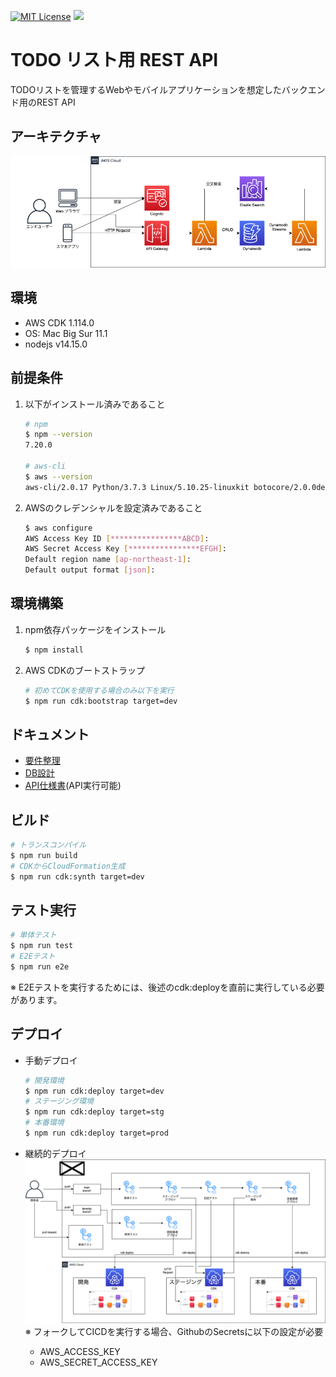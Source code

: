 [![MIT License](http://img.shields.io/badge/license-MIT-blue.svg?style=flat)](LICENSE)
![](https://github.com/joe-king-sh/todo-rest-api/workflows/unittest/badge.svg)
# TODO リスト用 REST API
TODOリストを管理するWebやモバイルアプリケーションを想定したバックエンド用のREST API

## アーキテクチャ
![アーキテクチャ](./docs/アーキテクト設計.drawio.png)
## 環境
- AWS CDK 1.114.0 
- OS: Mac Big Sur 11.1
- nodejs v14.15.0

## 前提条件
1. 以下がインストール済みであること
    ```bash
    # npm
    $ npm --version
    7.20.0

    # aws-cli
    $ aws --version
    aws-cli/2.0.17 Python/3.7.3 Linux/5.10.25-linuxkit botocore/2.0.0dev21
    ```
2. AWSのクレデンシャルを設定済みであること
    ```bash
    $ aws configure
    AWS Access Key ID [****************ABCD]: 
    AWS Secret Access Key [****************EFGH]: 
    Default region name [ap-northeast-1]: 
    Default output format [json]: 
    ```
## 環境構築
1. npm依存パッケージをインストール
    ```bash
    $ npm install
    ```

4. AWS CDKのブートストラップ
    ```bash
    # 初めてCDKを使用する場合のみ以下を実行
    $ npm run cdk:bootstrap target=dev
    ```
## ドキュメント
- [要件整理](./docs/要件整理.md)
- [DB設計](./docs/Dynamodb設計.md)
- [API仕様書](https://joe-king-sh.github.io/todo-rest-api/api/)(API実行可能)
## ビルド
```bash
# トランスコンパイル
$ npm run build
# CDKからCloudFormation生成
$ npm run cdk:synth target=dev
```
## テスト実行
```bash
# 単体テスト
$ npm run test
# E2Eテスト
$ npm run e2e
```
※ E2Eテストを実行するためには、後述のcdk:deployを直前に実行している必要があります。

## デプロイ
- 手動デプロイ
    ```bash
    # 開発環境
    $ npm run cdk:deploy target=dev
    # ステージング環境
    $ npm run cdk:deploy target=stg
    # 本番環境
    $ npm run cdk:deploy target=prod
    ```

- 継続的デプロイ
![CICD](./docs/CICD設計.drawio.png)
    ※ フォークしてCICDを実行する場合、GithubのSecretsに以下の設定が必要
    - AWS_ACCESS_KEY
    - AWS_SECRET_ACCESS_KEY
